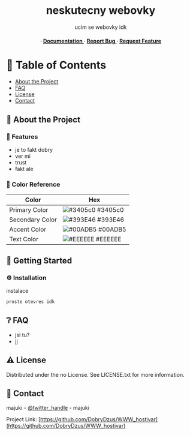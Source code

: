<div align='center'>

<h1>neskutecny webovky</h1>
<p>ucim se webovky idk</p>

<h4> <span> · </span> <a href="https://github.com/DobryDzus/WWW_hostivar/blob/master/README.md"> Documentation </a> <span> · </span> <a href="https://github.com/DobryDzus/WWW_hostivar/issues"> Report Bug </a> <span> · </span> <a href="https://github.com/DobryDzus/WWW_hostivar/issues"> Request Feature </a> </h4>


</div>

# :notebook_with_decorative_cover: Table of Contents

- [About the Project](#star2-about-the-project)
- [FAQ](#grey_question-faq)
- [License](#warning-license)
- [Contact](#handshake-contact)


## :star2: About the Project

### :dart: Features
- je to fakt dobry
- ver mi
- trust
- fakt ale


### :art: Color Reference
| Color | Hex |
| --------------- | ---------------------------------------------------------------- |
| Primary Color | ![#3405c0](https://via.placeholder.com/10/3405c0?text=+) #3405c0 |
| Secondary Color | ![#393E46](https://via.placeholder.com/10/393E46?text=+) #393E46 |
| Accent Color | ![#00ADB5](https://via.placeholder.com/10/00ADB5?text=+) #00ADB5 |
| Text Color | ![#EEEEEE](https://via.placeholder.com/10/EEEEEE?text=+) #EEEEEE |

## :toolbox: Getting Started

### :gear: Installation

instalace
```bash
proste otevres idk
```


## :grey_question: FAQ

- jsi tu?
- jj


## :warning: License

Distributed under the no License. See LICENSE.txt for more information.

## :handshake: Contact

majuki - [@twitter_handle](majuki) - majuki

Project Link: [https://github.com/DobryDzus/WWW_hostivar](https://github.com/DobryDzus/WWW_hostivar)

